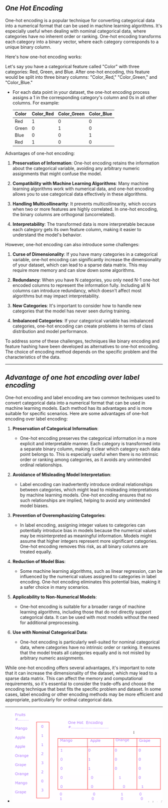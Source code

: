 ***One Hot Encoding***
----
One-hot encoding is a popular technique for converting categorical data into a numerical format that can be used in machine learning algorithms. It's especially useful when dealing with nominal categorical data, where categories have no inherent order or ranking. One-hot encoding transforms each category into a binary vector, where each category corresponds to a unique binary column.

Here's how one-hot encoding works:

Let's say you have a categorical feature called "Color" with three categories: Red, Green, and Blue. After one-hot encoding, this feature would be split into three binary columns: "Color_Red," "Color_Green," and "Color_Blue."

- For each data point in your dataset, the one-hot encoding process assigns a 1 in the corresponding category's column and 0s in all other columns. For example:

  | Color   | Color_Red | Color_Green | Color_Blue |
  | ------- | --------- | ---------- | ---------- |
  | Red     | 1         | 0          | 0          |
  | Green   | 0         | 1          | 0          |
  | Blue    | 0         | 0          | 1          |
  | Red     | 1         | 0          | 0          |

Advantages of one-hot encoding:

1. **Preservation of Information**: One-hot encoding retains the information about the categorical variable, avoiding any arbitrary numeric assignments that might confuse the model.

2. **Compatibility with Machine Learning Algorithms**: Many machine learning algorithms work with numerical data, and one-hot encoding allows you to use categorical data effectively in these algorithms.

3. **Handling Multicollinearity**: It prevents multicollinearity, which occurs when two or more features are highly correlated. In one-hot encoding, the binary columns are orthogonal (uncorrelated).

4. **Interpretability**: The transformed data is more interpretable because each category gets its own feature column, making it easier to understand the model's behavior.

However, one-hot encoding can also introduce some challenges:

1. **Curse of Dimensionality**: If you have many categories in a categorical variable, one-hot encoding can significantly increase the dimensionality of your dataset, which can lead to a sparse data matrix. This may require more memory and can slow down some algorithms.

2. **Redundancy**: When you have N categories, you only need N-1 one-hot encoded columns to represent the information fully. Including all N columns can introduce redundancy, which doesn't affect most algorithms but may impact interpretability.

3. **New Categories**: It's important to consider how to handle new categories that the model has never seen during training.

4. **Imbalanced Categories**: If your categorical variable has imbalanced categories, one-hot encoding can create problems in terms of class distribution and model performance.

To address some of these challenges, techniques like binary encoding and feature hashing have been developed as alternatives to one-hot encoding. The choice of encoding method depends on the specific problem and the characteristics of the data.

---

***Advantage of one hot encoding over label encoding***
---
One-hot encoding and label encoding are two common techniques used to convert categorical data into a numerical format that can be used in machine learning models. Each method has its advantages and is more suitable for specific scenarios. Here are some advantages of one-hot encoding over label encoding:

1. **Preservation of Categorical Information**:
   - One-hot encoding preserves the categorical information in a more explicit and interpretable manner. Each category is transformed into a separate binary column, making it clear which category each data point belongs to. This is especially useful when there is no intrinsic order or ranking among categories, as it avoids any unintended ordinal relationships.

2. **Avoidance of Misleading Model Interpretation**:
   - Label encoding can inadvertently introduce ordinal relationships between categories, which might lead to misleading interpretations by machine learning models. One-hot encoding ensures that no such relationships are implied, helping to avoid any unintended model biases.

3. **Prevention of Overemphasizing Categories**:
   - In label encoding, assigning integer values to categories can potentially introduce bias in models because the numerical values may be misinterpreted as meaningful information. Models might assume that higher integers represent more significant categories. One-hot encoding removes this risk, as all binary columns are treated equally.

4. **Reduction of Model Bias**:
   - Some machine learning algorithms, such as linear regression, can be influenced by the numerical values assigned to categories in label encoding. One-hot encoding eliminates this potential bias, making it a safer choice in many scenarios.

5. **Applicability to Non-Numerical Models**:
   - One-hot encoding is suitable for a broader range of machine learning algorithms, including those that do not directly support categorical data. It can be used with most models without the need for additional preprocessing.

6. **Use with Nominal Categorical Data**:
   - One-hot encoding is particularly well-suited for nominal categorical data, where categories have no intrinsic order or ranking. It ensures that the model treats all categories equally and is not misled by arbitrary numeric assignments.

While one-hot encoding offers several advantages, it's important to note that it can increase the dimensionality of the dataset, which may lead to a sparse data matrix. This can affect the memory and computational requirements, so it's essential to consider the trade-offs and choose the encoding technique that best fits the specific problem and dataset. In some cases, label encoding or other encoding methods may be more efficient and appropriate, particularly for ordinal categorical data.

---
- ![](../../../Miselaneious/Encoding%20Techniques/One-Hot%20Encoding/png_files/label%20vs%20one%20hot%20encoding.png)



